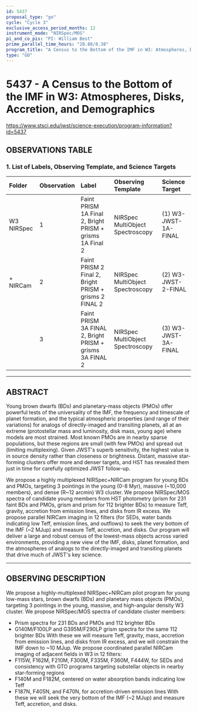 ```yaml
---
id: 5437
proposal_type: "go"
cycle: "Cycle 3"
exclusive_access_period_months: 12
instrument_mode: "NIRSpec/MOS"
pi_and_co_pis: "PI: William Best"
prime_parallel_time_hours: "20.88/8.38"
program_title: "A Census to the Bottom of the IMF in W3: Atmospheres, Disks, Accretion, and Demographics"
type: "GO"
---
```

# 5437 - A Census to the Bottom of the IMF in W3: Atmospheres, Disks, Accretion, and Demographics
https://www.stsci.edu/jwst/science-execution/program-information?id=5437
## OBSERVATIONS TABLE
### 1. List of Labels, Observing Template, and Science Targets

| Folder      | Observation | Label                                                               | Observing Template               | Science Target       |
| :---------- | :---------- | :------------------------------------------------------------------ | :------------------------------- | :------------------- |
| W3 NIRSpec  | 1           | Faint PRISM 1A Final 2, Bright PRISM + grisms 1A Final 2          | NIRSpec MultiObject Spectroscopy | (1) W3-JWST-1A-FINAL |
| + NIRCam    | 2           | Faint PRISM 2 Final 2, Bright PRISM + grisms 2 FINAL 2          | NIRSpec MultiObject Spectroscopy | (2) W3-JWST-2-FINAL  |
|             | 3           | Faint PRISM 3A FINAL 2, Bright PRISM + grisms 3A FINAL 2          | NIRSpec MultiObject Spectroscopy | (3) W3-JWST-3A-FINAL |

---

## ABSTRACT

Young brown dwarfs (BDs) and planetary-mass objects (PMOs) offer powerful tests of the universality of the IMF, the frequency and timescale of planet formation, and the typical atmospheric properties (and range of their variations) for analogs of directly-imaged and transiting planets, all at an extreme (protostellar mass and luminosity, disk mass, young age) where models are most strained. Most known PMOs are in nearby sparse populations, but these regions are small (with few PMOs) and spread out (limiting multiplexing). Given JWST's superb sensitivity, the highest value is in source density rather than closeness or brightness. Distant, massive star-forming clusters offer more and denser targets, and HST has revealed them just in time for carefully optimized JWST follow-up.

We propose a highly multiplexed NIRSpec+NIRCam program for young BDs and PMOs, targeting 3 pointings in the young (0-8 Myr), massive (~10,000 members), and dense (R~12 arcmin) W3 cluster. We propose NIRSpec/MOS spectra of candidate young members from HST photometry (prism for 231 faint BDs and PMOs, grism and prism for 112 brighter BDs) to measure Teff, gravity, accretion from emission lines, and disks from IR excess. We propose parallel NIRCam imaging in 12 filters (for SEDs, water bands indicating low Teff, emission lines, and outflows) to seek the very bottom of the IMF (~2 MJup) and measure Teff, accretion, and disks. Our program will deliver a large and robust census of the lowest-mass objects across varied environments, providing a new view of the IMF, disks, planet formation, and the atmospheres of analogs to the directly-imaged and transiting planets that drive much of JWST's key science.

---

## OBSERVING DESCRIPTION

We propose a highly-multiplexed NIRSpec+NIRCam pilot program for young low-mass stars, brown dwarfs (BDs) and planetary mass objects (PMOs), targeting 3 pointings in the young, massive, and high-angular density W3 cluster.
We propose NIRSpec/MOS spectra of candidate cluster members:
- Prism spectra for 231 BDs and PMOs and 112 brighter BDs
- G140M/F100LP and G395M/F290LP grism spectra for the same 112 brighter BDs
With these we will measure Teff, gravity, mass, accretion from emission lines, and disks from IR excess, and we will constrain the IMF down to ~10 MJup.
We propose coordinated parallel NIRCam imaging of adjacent fields in W3 in 12 filters:
- F115W, F162M, F210M, F300M, F335M, F360M, F444W, for SEDs and consistency with GTO programs targeting substellar objects in nearby star-forming regions
- F140M and F182M, centered on water absorption bands indicating low Teff
- F187N, F405N, and F470N, for accretion-driven emission lines
With these we will seek the very bottom of the IMF (~2 MJup) and measure Teff, accretion, and disks.